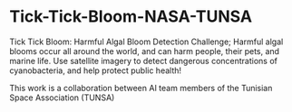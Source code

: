 # Tick-Tick-Bloom-NASA-TUNSA
Tick Tick Bloom: Harmful Algal Bloom Detection Challenge; Harmful algal blooms occur all around the world, and can harm people, their pets, and marine life. Use satellite imagery to detect dangerous concentrations of cyanobacteria, and help protect public health!

This work is a collaboration between AI team members of the Tunisian Space Association (TUNSA)
